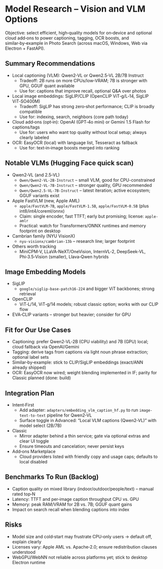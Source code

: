 # Model Research – Vision and VLM Options

Objective: select efficient, high‑quality models for on‑device and optional cloud add‑ons to power captioning, tagging, OCR boosts, and similar‑by‑example in Photo Search (across macOS, Windows, Web via Electron + FastAPI).

## Summary Recommendations
- Local captioning (VLM): Qwen2‑VL or Qwen2.5‑VL 2B/7B Instruct
  - Tradeoff: 2B runs on more CPUs/low‑VRAM; 7B is stronger with GPU, GGUF quant available
  - Use for: captions that improve recall, optional Q&A over photos
- Local image embeddings: SigLIP/CLIP (OpenCLIP ViT‑g/L‑14, SigLIP ViT‑SO400M)
  - Tradeoff: SigLIP has strong zero‑shot performance; CLIP is broadly compatible
  - Use for: indexing, search, neighbors (core path today)
- Cloud add‑ons (opt‑in): OpenAI (GPT‑4o mini) or Gemini 1.5 Flash for captions/tags
  - Use for: users who want top quality without local setup; always clearly labeled
- OCR: EasyOCR (local) with language list, Tesseract as fallback
  - Use for: text‑in‑image boosts merged into ranking

## Notable VLMs (Hugging Face quick scan)
- Qwen2‑VL (and 2.5‑VL)
  - `Qwen/Qwen2-VL-2B-Instruct` – small VLM, good for CPU-constrained
  - `Qwen/Qwen2-VL-7B-Instruct` – stronger quality, GPU recommended
  - `Qwen/Qwen2.5-VL-7B-Instruct` – latest iteration; active ecosystem; GGUF variants exist
- Apple FastVLM (new, Apple AML)
  - `apple/FastVLM-7B`, `apple/FastVLM-1.5B`, `apple/FastVLM-0.5B` (plus int8/int4/coreml/onnx)
  - Claim: single encoder, fast TTFT; early but promising; license: `apple-amlr`
  - Practical: watch for Transformers/ONNX runtimes and memory footprint on desktop
- Cambrian family (NYU VisionX)
  - `nyu-visionx/cambrian-13b` – research line; larger footprint
- Others worth tracking
  - MiniCPM‑V, LLaVA‑NeXT/OneVision, InternVL‑2, DeepSeek‑VL, Phi‑3.5‑Vision (smaller), Llava‑Qwen hybrids

## Image Embedding Models
- SigLIP
  - `google/siglip-base-patch16-224` and bigger ViT backbones; strong retrieval
- OpenCLIP
  - ViT‑L/14, ViT‑g/14 models; robust classic option; works with our CLIP flow
- EVA‑CLIP variants – stronger but heavier; consider for GPU

## Fit for Our Use Cases
- Captioning: prefer Qwen2‑VL‑2B (CPU viability) and 7B (GPU) local; cloud fallback via OpenAI/Gemini
- Tagging: derive tags from captions via light noun phrase extraction; optional label sets
- Similar‑by‑example: stick to CLIP/SigLIP embeddings (exact/ANN already shipped)
- OCR: EasyOCR now wired; weight blending implemented in IF; parity for Classic planned (done: build)

## Integration Plan
- Intent‑First
  - Add adapter: `adapters/embedding_vlm_caption_hf.py` to run `image-text-to-text` pipeline for Qwen2‑VL
  - Surface toggle in Advanced: “Local VLM captions (Qwen2‑VL)” with model select (2B/7B)
- Classic
  - Mirror adapter behind a thin service; gate via optional extras and clear UI toggle
  - Ensure timeouts and cancelation; never persist keys
- Add‑ons Marketplace
  - Cloud providers listed with friendly copy and usage caps; defaults to local disabled

## Benchmarks To Run (Backlog)
- Caption quality on mixed library (indoor/outdoor/people/text) – manual rated top‑N
- Latency: TTFT and per‑image caption throughput CPU vs. GPU
- Memory: peak RAM/VRAM for 2B vs. 7B; GGUF quant gains
- Impact on search recall when blending captions into index

## Risks
- Model size and cold‑start may frustrate CPU‑only users → default off, explain clearly
- Licenses vary: Apple AML vs. Apache‑2.0; ensure redistribution clauses understood
- WebGPU/WebNN not reliable across platforms yet; stick to desktop Electron runtime
